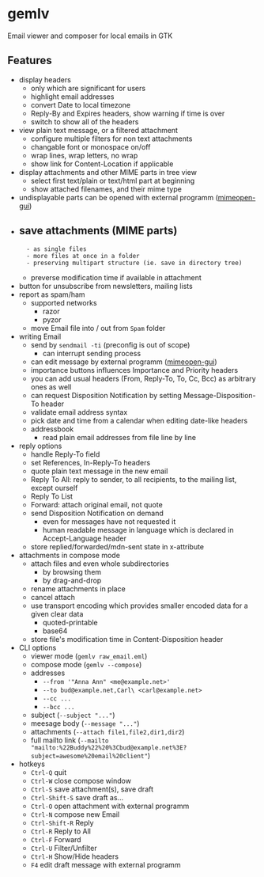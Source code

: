 # gemlv
Email viewer and composer for local emails in GTK

## Features

- display headers
	- only which are significant for users
	- highlight email addresses
	- convert Date to local timezone
	- Reply-By and Expires headers, show warning if time is over
	- switch to show all of the headers
- view plain text message, or a filtered attachment
	- configure multiple filters for non text attachments
	- changable font or monospace on/off
	- wrap lines, wrap letters, no wrap
	- show link for Content-Location if applicable
- display attachments and other MIME parts in tree view
	- select first text/plain or text/html part at beginning
	- show attached filenames, and their mime type
- undisplayable parts can be opened with external programm ([mimeopen-gui](https://github.com/bAndie91/mimeopen-gui))
- save attachments (MIME parts)
	-
		- as single files
		- more files at once in a folder
		- preserving multipart structure (ie. save in directory tree)
	- preverse modification time if available in attachment
- button for unsubscribe from newsletters, mailing lists
- report as spam/ham
	- supported networks
		- razor
		- pyzor
	- move Email file into / out from ```Spam``` folder
- writing Email
	- send by ```sendmail -ti``` (preconfig is out of scope)
		- can interrupt sending process
	- can edit message by external programm ([mimeopen-gui](https://github.com/bAndie91/mimeopen-gui))
	- importance buttons influences Importance and Priority headers
	- you can add usual headers (From, Reply-To, To, Cc, Bcc) as arbitrary ones as well
	- can request Disposition Notification by setting Message-Disposition-To header
	- validate email address syntax
	- pick date and time from a calendar when editing date-like headers
	- addressbook
		- read plain email addresses from file line by line
- reply options
	- handle Reply-To field
	- set References, In-Reply-To headers
	- quote plain text message in the new email
	- Reply To All: reply to sender, to all recipients, to the mailing list, except ourself
	- Reply To List
	- Forward: attach original email, not quote
	- send Disposition Notification on demand
		- even for messages have not requested it
		- human readable message in language which is declared in Accept-Language header
	- store replied/forwarded/mdn-sent state in x-attribute
- attachments in compose mode
	- attach files and even whole subdirectories
		- by browsing them
		- by drag-and-drop
	- rename attachments in place
	- cancel attach
	- use transport encoding which provides smaller encoded data for a given clear data
		- quoted-printable
		- base64
	- store file's modification time in Content-Disposition header
- CLI options
	- viewer mode (```gemlv raw_email.eml```)
	- compose mode (```gemlv --compose```)
	- addresses
		- ```--from '"Anna Ann" <me@example.net>'```
		- ```--to bud@example.net,Carl\ <carl@example.net>```
		- ```--cc ...```
		- ```--bcc ...```
	- subject (```--subject "..."```)
	- meesage body (```--message "..."```)
	- attachments (```--attach file1,file2,dir1,dir2```)
	- full mailto link (```--mailto "mailto:%22Buddy%22%20%3Cbud@example.net%3E?subject=awesome%20email%20client"```)
- hotkeys
	- ```Ctrl-Q``` quit
	- ```Ctrl-W``` close compose window
	- ```Ctrl-S``` save attachment(s), save draft
	- ```Ctrl-Shift-S``` save draft as...
	- ```Ctrl-O``` open attachment with external programm
	- ```Ctrl-N``` compose new Email
	- ```Ctrl-Shift-R``` Reply
	- ```Ctrl-R``` Reply to All
	- ```Ctrl-F``` Forward
	- ```Ctrl-U``` Filter/Unfilter
	- ```Ctrl-H``` Show/Hide headers
	- ```F4``` edit draft message with external programm
